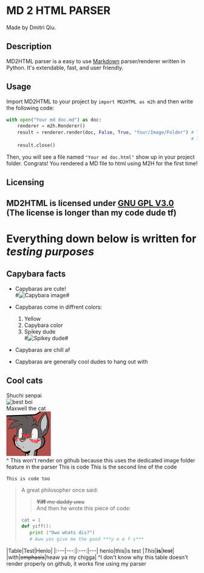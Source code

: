 # MD 2 HTML PARSER #
Made by Dmitri Qiu.
## Description
MD2HTML parser is a easy to use [Markdown](https://daringfireball.net/projects/markdown/ "About Markdown") parser/renderer written in Python. It's extendable, fast, and user friendly.
## Usage
Import MD2HTML to your project by `import MD2HTML as m2h` and then write the following code:
```python
with open("Your md doc.md") as doc:
    renderer = m2h.Renderer()
    result = renderer.render(doc, False, True, "Your/Image/Folder") # The first boolean is for not displaying line count
                                                                    # The second is for return as file object
    result.close()
```
Then, you will see a file named `"Your md doc.html"` show up in your project folder.
Congrats! You rendered a MD file to html using M2H for the first time!
## Licensing
MD2HTML is licensed under [GNU GPL V3.0](https://choosealicense.com/licenses/gpl-3.0/ "The license")  
(The license is longer than my code dude tf)
---
# Everything down below is written for *testing purposes*
## Capybara facts
* Capybaras are cute!  
#![Capybara image](https://media1.fdncms.com/orlando/imager/u/blog/2516965/sfds.jpg?cb=1471435085 "A capybara")#

* Capybaras come in diffrent colors:
    1. Yellow
    2. Capybara color
    3. Spikey dude  
#![Spikey dude](https://a-z-animals.com/media/animals/images/180x170/capybara1.jpg "This is a spikey dude")#

* Capybaras are chill af

* Capybaras are generally cool dudes to hang out with

## Cool cats
Shuchi senpai  
![best boi](https://static.tvtropes.org/pmwiki/pub/images/cat_6.jpg "Id smash")  
Maxwell the cat  
![maxwell the cat](Maxwell.png "qt3.14")  
^ This won't render on github because this uses the dedicated image folder feature in the parser
    This is code
    This is the second line of the code
``` 
This is code too
```

>A great philosopher once said:
>>~~**Yiff** me daddy *uwu*~~  
>>And then he wrote this piece of code:  
>```python
>cat = 1
>def yiff():
>    print ("Owo whats dis?")
>    # Aww yes give me the good ***y e e f s***
>```

|Table|Test|Henlo|
|:---|---:|:---:|---|
henlo|this|is test
|*This*|**is**|~~test~~|
|with|~~emphasis~~|heaw ya my chigga|
^I don't know why this table doesn't render properly on github, it works fine using my parser